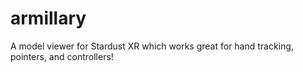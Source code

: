 # armillary
A model viewer for Stardust XR which works great for hand tracking, pointers, and controllers!
